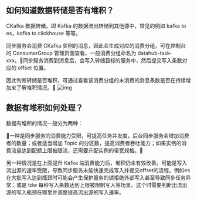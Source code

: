## 如何知道数据转储是否有堆积？

CKafka 数据转储，即 Kafka 的数据流出转储到其他源中，常见的例如 kafka to es，kafka to clickhouse 等等。

同步服务会消费 CKafka 实例的消息，因此会生成对应的消费分组，可在控制台的 ConsumerGroup 管理页面查看，一般消费分组命名为 datahub-task-xxx。同步服务消费到消息后，会写入转储目标的服务中，然后提交写入条数对应的 offset 位置。

因此判断转储是否堆积，可通过查看该消费分组的未消费的消息条数是否在持续增加来了解堆积情况。                 ![img](https://wdoc-76491.picgzc.qpic.cn/MTY4ODg1MDUyMzQ5ODQ2Nw_861539_Gmf69oG8PAULBYed_1650338448?w=1280&h=581.0688989053444)        

## 数据有堆积如何处理？

数据有堆积的情况一般分为两种：

一种是同步服务的消费能力受限，可提高任务并发度，后台同步服务会增加消费者的数量；或者适当增加 Topic 的分区数，提高消费者吞吐能力；如果实例的消费流量达到配额上限被限流，还需要升配实例的带宽规格。

另一种情况是在上面提升 Kafka 端消费能力后，堆积仍未有效改善。可能是写入流出源的速率受限，导致同步服务未能快速完成写入并提交offset的流程。例如es在大批写入达到瓶颈时可能会产生保护服务的锁拒绝外部写入甚至导致同步任务异常；或是 tdw 每秒写入条数达到上限被限制写入等场景。这个时需要判断出流出源的写入瓶颈在哪里并调整提高流出源的写入速率。